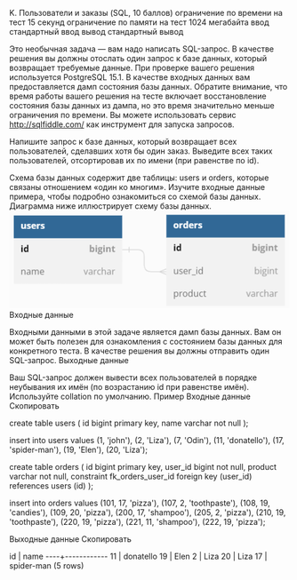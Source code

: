 K. Пользователи и заказы (SQL, 10 баллов)
ограничение по времени на тест
15 секунд
ограничение по памяти на тест
1024 мегабайта
ввод
стандартный ввод
вывод
стандартный вывод

Это необычная задача — вам надо написать SQL-запрос. В качестве решения вы должны отослать один запрос к базе данных, который возвращает требуемые данные. При проверке вашего решения используется PostgreSQL 15.1. В качестве входных данных вам предоставляется дамп состояния базы данных. Обратите внимание, что время работы вашего решения на тесте включает восстановление состояния базы данных из дампа, но это время значительно меньше ограничения по времени. Вы можете использовать сервис http://sqlfiddle.com/ как инструмент для запуска запросов.

Напишите запрос к базе данных, который возвращает всех пользователей, сделавших хотя бы один заказ. Выведите всех таких пользователей, отсортировав их по имени (при равенстве по id).

Схема базы данных содержит две таблицы: users и orders, которые связаны отношением «один ко многим». Изучите входные данные примера, чтобы подробно ознакомиться со схемой базы данных. Диаграмма ниже иллюстрирует схему базы данных.
![Схема данных](./f7876134f8f7f534b9bb4617d5ee161d7c597d35.png)
Входные данные

Входными данными в этой задаче является дамп базы данных. Вам он может быть полезен для ознакомления с состоянием базы данных для конкретного теста. В качестве решения вы должны отправить один SQL-запрос.
Выходные данные

Ваш SQL-запрос должен вывести всех пользователей в порядке неубывания их имён (по возрастанию id при равенстве имён). Используйте collation по умолчанию.
Пример
Входные данные
Скопировать

create table users
(
    id   bigint primary key,
    name varchar not null
);

insert into users
values (1, 'john'),
       (2, 'Liza'),
       (7, 'Odin'),
       (11, 'donatello'),
       (17, 'spider-man'),
       (19, 'Elen'),
       (20, 'Liza');

create table orders
(
    id         bigint primary key,
    user_id    bigint  not null,
    product    varchar not null,
    constraint fk_orders_user_id foreign key (user_id) references users (id)
);

insert into orders
values (101, 17, 'pizza'),
       (107, 2, 'toothpaste'),
       (108, 19, 'candies'),
       (109, 20, 'pizza'),
       (200, 17, 'shampoo'),
       (205, 2, 'pizza'),
       (210, 19, 'toothpaste'),
       (220, 19, 'pizza'),
       (221, 11, 'shampoo'),
       (222, 19, 'pizza');

Выходные данные
Скопировать

 id |    name
----+------------
 11 | donatello
 19 | Elen
  2 | Liza
 20 | Liza
 17 | spider-man
(5 rows)


